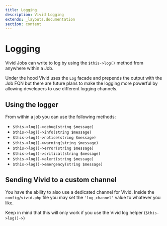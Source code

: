 ```yaml
---
title: Logging
description: Vivid Logging
extends: _layouts.documentation
section: content
---
```


# Logging

Vivid Jobs can write to log by using the `$this->log()` method from anywhere within a Job.

Under the hood Vivid uses the `Log` facade and prepends the output with the Job FQN
but there are future plans to make the logging more powerful by allowing developers to
use different logging channels.

## Using the logger

From within a job you can use the following methods:

+ `$this->log()->debug(string $message)`
+ `$this->log()->info(string $message)`
+ `$this->log()->notice(string $message)`
+ `$this->log()->warning(string $message)`
+ `$this->log()->error(string $message)`
+ `$this->log()->critical(string $message)`
+ `$this->log()->alert(string $message)`
+ `$this->log()->emergency(string $message)`

## Sending Vivid to a custom channel

You have the ability to also use a dedicated channel for Vivid.
Inside the `config/vivid.php` file you may set the `'log_channel'` value to whatever you like.

Keep in mind that this will only work if you use the Vivid log helper (`$this->log()->`)